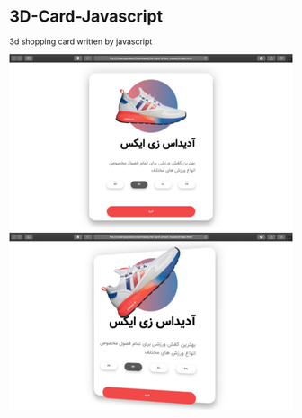 # 3D-Card-Javascript

3d shopping card written by javascript

![](https://github.com/roozbeh95m/3D-Card-Javascript/blob/main/1.png)
![](https://github.com/roozbeh95m/3D-Card-Javascript/blob/main/2.png)
